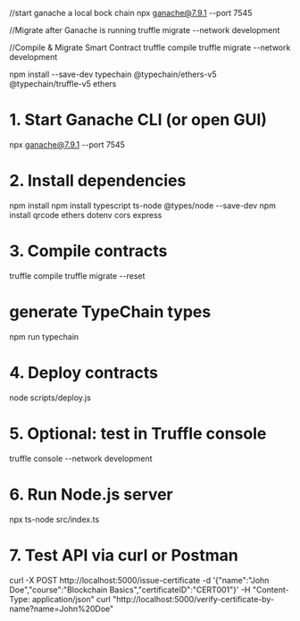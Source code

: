 //start  ganache a local bock chain
npx ganache@7.9.1 --port 7545 

//Migrate after Ganache is running
truffle migrate --network development

//Compile & Migrate Smart Contract
truffle compile
truffle migrate --network development



npm install --save-dev typechain @typechain/ethers-v5 @typechain/truffle-v5 ethers



# 1. Start Ganache CLI (or open GUI)
npx ganache@7.9.1 --port 7545 

# 2. Install dependencies
npm install
npm install typescript ts-node @types/node --save-dev
npm install qrcode ethers dotenv cors express

# 3. Compile contracts
truffle compile
truffle migrate --reset
# generate TypeChain types
npm run typechain
# 4. Deploy contracts
node scripts/deploy.js

# 5. Optional: test in Truffle console
truffle console --network development

# 6. Run Node.js server
npx ts-node src/index.ts

# 7. Test API via curl or Postman
curl -X POST http://localhost:5000/issue-certificate -d '{"name":"John Doe","course":"Blockchain Basics","certificateID":"CERT001"}' -H "Content-Type: application/json"
curl "http://localhost:5000/verify-certificate-by-name?name=John%20Doe"

